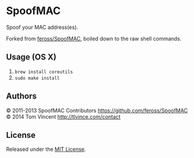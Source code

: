 # SpoofMAC

Spoof your MAC address(es).

Forked from [feross/SpoofMAC][], boiled down to the raw shell commands.

  [feross/SpoofMAC]: https://github.com/feross/SpoofMAC

## Usage (OS X)

1. `brew install coreutils`
2. `sudo make install`

## Authors

© 2011-2013 SpoofMAC Contributors <https://github.com/feross/SpoofMAC>  
© 2014 Tom Vincent <http://tlvince.com/contact>

## License

Released under the [MIT License][license].

  [license]: https://github.com/feross/SpoofMAC#mit-license
